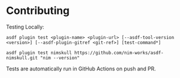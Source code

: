# Contributing

Testing Locally:

```shell
asdf plugin test <plugin-name> <plugin-url> [--asdf-tool-version <version>] [--asdf-plugin-gitref <git-ref>] [test-command*]

asdf plugin test nimskull https://github.com/nim-works/asdf-nimskull.git "nim --version"
```

Tests are automatically run in GitHub Actions on push and PR.
